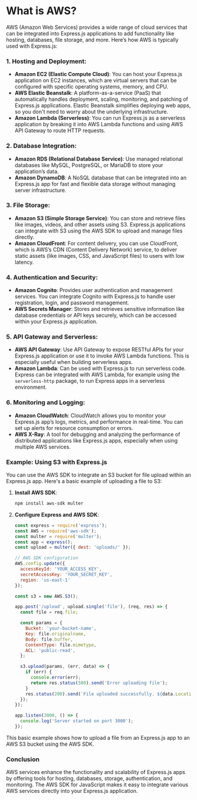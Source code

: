 # What is AWS?

AWS (Amazon Web Services) provides a wide range of cloud services that can be integrated into Express.js applications to add functionality like hosting, databases, file storage, and more. Here’s how AWS is typically used with Express.js:

### 1. **Hosting and Deployment:**
   - **Amazon EC2 (Elastic Compute Cloud)**: You can host your Express.js application on EC2 instances, which are virtual servers that can be configured with specific operating systems, memory, and CPU.
   - **AWS Elastic Beanstalk**: A platform-as-a-service (PaaS) that automatically handles deployment, scaling, monitoring, and patching of Express.js applications. Elastic Beanstalk simplifies deploying web apps, so you don't need to worry about the underlying infrastructure.
   - **Amazon Lambda (Serverless)**: You can run Express.js as a serverless application by breaking it into AWS Lambda functions and using AWS API Gateway to route HTTP requests.

### 2. **Database Integration:**
   - **Amazon RDS (Relational Database Service)**: Use managed relational databases like MySQL, PostgreSQL, or MariaDB to store your application’s data.
   - **Amazon DynamoDB**: A NoSQL database that can be integrated into an Express.js app for fast and flexible data storage without managing server infrastructure.

### 3. **File Storage:**
   - **Amazon S3 (Simple Storage Service)**: You can store and retrieve files like images, videos, and other assets using S3. Express.js applications can integrate with S3 using the AWS SDK to upload and manage files directly.
   - **Amazon CloudFront**: For content delivery, you can use CloudFront, which is AWS’s CDN (Content Delivery Network) service, to deliver static assets (like images, CSS, and JavaScript files) to users with low latency.

### 4. **Authentication and Security:**
   - **Amazon Cognito**: Provides user authentication and management services. You can integrate Cognito with Express.js to handle user registration, login, and password management.
   - **AWS Secrets Manager**: Stores and retrieves sensitive information like database credentials or API keys securely, which can be accessed within your Express.js application.

### 5. **API Gateway and Serverless:**
   - **AWS API Gateway**: Use API Gateway to expose RESTful APIs for your Express.js application or use it to invoke AWS Lambda functions. This is especially useful when building serverless apps.
   - **Amazon Lambda**: Can be used with Express.js to run serverless code. Express can be integrated with AWS Lambda, for example using the `serverless-http` package, to run Express apps in a serverless environment.

### 6. **Monitoring and Logging:**
   - **Amazon CloudWatch**: CloudWatch allows you to monitor your Express.js app’s logs, metrics, and performance in real-time. You can set up alerts for resource consumption or errors.
   - **AWS X-Ray**: A tool for debugging and analyzing the performance of distributed applications like Express.js apps, especially when using multiple AWS services.

### Example: Using S3 with Express.js
You can use the AWS SDK to integrate an S3 bucket for file upload within an Express.js app. Here's a basic example of uploading a file to S3:

1. **Install AWS SDK**:
   ```bash
   npm install aws-sdk multer
   ```

2. **Configure Express and AWS SDK**:
   ```javascript
   const express = require('express');
   const AWS = require('aws-sdk');
   const multer = require('multer');
   const app = express();
   const upload = multer({ dest: 'uploads/' });

   // AWS SDK configuration
   AWS.config.update({
     accessKeyId: 'YOUR_ACCESS_KEY',
     secretAccessKey: 'YOUR_SECRET_KEY',
     region: 'us-east-1'
   });

   const s3 = new AWS.S3();

   app.post('/upload', upload.single('file'), (req, res) => {
     const file = req.file;

     const params = {
       Bucket: 'your-bucket-name',
       Key: file.originalname,
       Body: file.buffer,
       ContentType: file.mimetype,
       ACL: 'public-read',
     };

     s3.upload(params, (err, data) => {
       if (err) {
         console.error(err);
         return res.status(500).send('Error uploading file');
       }
       res.status(200).send(`File uploaded successfully. ${data.Location}`);
     });
   });

   app.listen(3000, () => {
     console.log('Server started on port 3000');
   });
   ```

This basic example shows how to upload a file from an Express.js app to an AWS S3 bucket using the AWS SDK.

### Conclusion
AWS services enhance the functionality and scalability of Express.js apps by offering tools for hosting, databases, storage, authentication, and monitoring. The AWS SDK for JavaScript makes it easy to integrate various AWS services directly into your Express.js application.